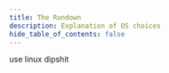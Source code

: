 ```yaml
---
title: The Rundown
description: Explanation of OS choices
hide_table_of_contents: false
---
```


use linux dipshit